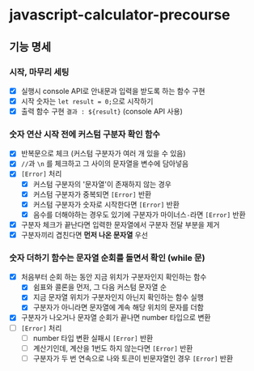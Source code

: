 # javascript-calculator-precourse


## 기능 명세
### 시작, 마무리 세팅
- [x] 실행시 console API로 안내문과 입력을 받도록 하는 함수 구현
- [x] 시작 숫자는 `let result = 0;`으로 시작하기
- [x] 출력 함수 구현 `결과 : ${result}` (console API 사용)

### 숫자 연산 시작 전에 커스텀 구분자 확인 함수
- [x] 반복문으로 체크 (커스텀 구분자가 여러 개 있을 수 있음)
- [x] `//`과 `\n` 를 체크하고 그 사이의 문자열을 변수에 담아넣음
- [x] `[Error]` 처리
	- [x] 커스텀 구분자의 '문자열'이 존재하지 않는 경우
	- [x] 커스텀 구분자가 중복되면 `[Error]` 반환
	- [x] 커스텀 구분자가 숫자로 시작한다면 `[Error]` 반환
	- [x] 음수를 더해야하는 경우도 있기에 구분자가 마이너스`-`라면 `[Error]` 반환
- [x] 구분자 체크가 끝난다면 입력한 문자열에서 구분자 전달 부분을 제거
- [x] 구분자끼리 겹친다면 **먼저 나온 문자열** 우선

### 숫자 더하기 함수는 문자열 순회를 돌면서 확인 (while 문)
- [x] 처음부터 순회 하는 동안 지금 위치가 구분자인지 확인하는 함수
	- [x] 쉼표와 콜론을 먼저, 그 다음 커스텀 문자열 순
	- [x] 지금 문자열 위치가 구분자인지 아닌지 확인하는 함수 실행
	- [x] 구분자가 아니라면 문자열에 계속 해당 위치의 문자를 더함
- [x] 구분자가 나오거나 문자열 순회가 끝나면 number 타입으로 변환
- [ ] `[Error]` 처리
  - [ ] number 타입 변환 실패시 `[Error]` 반환
  - [ ] 계산기인데, 계산을 1번도 하지 않는다면 `[Error]` 반환
  - [ ] 구분자가 두 번 연속으로 나와 토큰이 빈문자열인 경우 `[Error]` 반환
